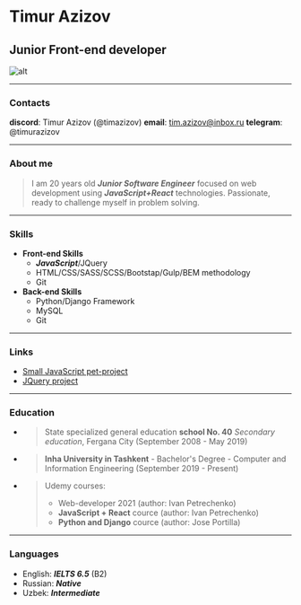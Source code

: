 # Timur Azizov 
##  Junior Front-end developer

![alt](https://avatars.githubusercontent.com/u/77779981?v=1)

---
### Contacts
**discord**: Timur Azizov (@timazizov)
**email**: tim.azizov@inbox.ru
**telegram**: @timurazizov

---

### About me
> I am 20 years old ___Junior Software Engineer___ focused on web development using ***JavaScript+React*** technologies. Passionate, ready to challenge myself in problem solving.

---

### Skills

* __Front-end Skills__
  * ___JavaScript___/JQuery
  * HTML/CSS/SASS/SCSS/Bootstap/Gulp/BEM methodology 
  * Git
* __Back-end Skills__
  * Python/Django Framework
  * MySQL
  * Git
---

### Links

* [Small JavaScript pet-project](https://github.com/timazizov/food.github.io.git)
* [JQuery project](https://github.com/timazizov/Pulse.git)

--- 
### Education 

* > State specialized general education __school No. 40__ _Secondary education_, Fergana City (September 2008 - May 2019)
* > __Inha University in Tashkent__ -
Bachelor's Degree - Computer and Information Engineering (September 2019 - Present)
* > Udemy courses:
  > * Web-developer 2021 (author: Ivan Petrechenko)
  > * __JavaScript + React__ cource (author: Ivan Petrechenko)
  > * __Python and Django__ cource (author: Jose Portilla)

___

### Languages

* English: ___IELTS 6.5___ (B2)
* Russian: ___Native___
* Uzbek: ___Intermediate___